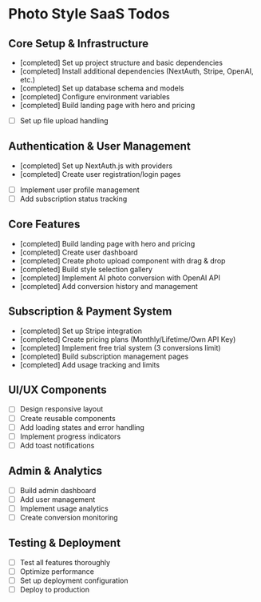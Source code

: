 # Photo Style SaaS Todos

## Core Setup & Infrastructure
- [completed] Set up project structure and basic dependencies
- [completed] Install additional dependencies (NextAuth, Stripe, OpenAI, etc.)
- [completed] Set up database schema and models
- [completed] Configure environment variables
- [completed] Build landing page with hero and pricing
- [ ] Set up file upload handling

## Authentication & User Management
- [completed] Set up NextAuth.js with providers
- [completed] Create user registration/login pages
- [ ] Implement user profile management
- [ ] Add subscription status tracking

## Core Features
- [completed] Build landing page with hero and pricing
- [completed] Create user dashboard
- [completed] Create photo upload component with drag & drop
- [completed] Build style selection gallery
- [completed] Implement AI photo conversion with OpenAI API
- [completed] Add conversion history and management

## Subscription & Payment System
- [completed] Set up Stripe integration
- [completed] Create pricing plans (Monthly/Lifetime/Own API Key)
- [completed] Implement free trial system (3 conversions limit)
- [completed] Build subscription management pages
- [completed] Add usage tracking and limits

## UI/UX Components
- [ ] Design responsive layout
- [ ] Create reusable components
- [ ] Add loading states and error handling
- [ ] Implement progress indicators
- [ ] Add toast notifications

## Admin & Analytics
- [ ] Build admin dashboard
- [ ] Add user management
- [ ] Implement usage analytics
- [ ] Create conversion monitoring

## Testing & Deployment
- [ ] Test all features thoroughly
- [ ] Optimize performance
- [ ] Set up deployment configuration
- [ ] Deploy to production
